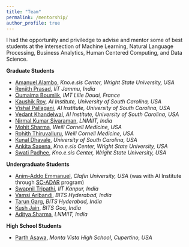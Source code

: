 ```yaml
---
title: "Team"
permalink: /mentorship/
author_profile: true
---
```

I had the opportunity and priviledge to advise and mentor some of best students at the intersection of Machine Learning, Natural Language Processing, Business Analytics, Human Centered Computing, and Data Science.

**Graduate Students**

* [Amanuel Alambo](https://scholar.google.com/citations?user=dR06Y2EAAAAJ&hl=en), _Kno.e.sis Center, Wright State University, USA_
* [Renjith Prasad](https://www.linkedin.com/in/renjithprasadk/?originalSubdomain=in), _IIT Jammu, India_
* [Oumaima Boumlik](https://www.linkedin.com/in/oumaima-boumlik/?locale=en_US), _IMT Lille Douai, France_
* [Kaushik Roy](https://www.linkedin.com/in/kaushik-roy-b8a323ab/), _AI Institute, University of South Carolina, USA_
* [Vishal Pallagani](https://scholar.google.com/citations?user=uUkfixUAAAAJ&hl=en), _AI Institute, University of South Carolina, USA_
* [Vedant Khandelwal](https://scholar.google.com/citations?user=B3o1HIIAAAAJ&hl=en), _AI Institute, University of South Carolina, USA_
* [Nirmal Kumar Sivaraman](https://www.lnmiit.ac.in/Employee_ProfileNew.aspx?nDeptID=eaesi), _LNMIIT, India_
* [Mohit Sharma](https://directory.weill.cornell.edu/person/profile/mos4004), _Weill Cornell Medicine, USA_
* [Rohith Thiruvalluru](https://directory.weill.cornell.edu/person/profile/rnt4002), _Weill Cornell Medicine, USA_
* [Kunal Dhavale](https://www.linkedin.com/in/kunal-dhavale/), _University of South Carolina, USA_
* [Ankita Saxena](https://www.linkedin.com/in/ankitasaxena1/?originalSubdomain=in), _Kno.e.sis Center, Wright State University, USA_
* [Swati Padhee](http://swatipadhee.com/), _Kno.e.sis Center, Wright State University, USA_

**Undergraduate Students**

* [Anim-Addo Emmanuel](https://www.linkedin.com/in/emmanuelanimaddo/), _Clafin University, USA_ (was with AI Institute through [SC-ADAR](https://scadar.cosw.sc.edu/) program)
* [Swapnil Tripathi](https://www.linkedin.com/in/swapnil-tripathi-4997b0174/?originalSubdomain=in), _IIT Kanpur, India_
* [Vamsi Aribandi](https://vamsi-aribandi.github.io/), _BITS Hyderabad, India_
* [Tarun Garg](https://tarungarg98.github.io/), _BITS Hyderabad, India_
* [Kush Jain](https://www.linkedin.com/in/kush-jain-43772a165/?originalSubdomain=in), _BITS Goa, India_
* [Aditya Sharma](https://www.linkedin.com/in/aditya-sharma-0093b0162/?originalSubdomain=in), _LNMIIT, India_

**High School Students**

* [Parth Asawa](https://www.linkedin.com/in/pgasawa/), _Monta Vista High School, Cupertino, USA_